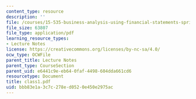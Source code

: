 ```yaml
---
content_type: resource
description: ''
file: /courses/15-535-business-analysis-using-financial-statements-spring-2003/bbb83e1a3c7c278ed0520e450e2975ac_class1.pdf
file_size: 63807
file_type: application/pdf
learning_resource_types:
- Lecture Notes
license: https://creativecommons.org/licenses/by-nc-sa/4.0/
ocw_type: OCWFile
parent_title: Lecture Notes
parent_type: CourseSection
parent_uid: e6441c9e-eb64-0faf-4498-604dda661cd6
resourcetype: Document
title: class1.pdf
uid: bbb83e1a-3c7c-278e-d052-0e450e2975ac
---
```

